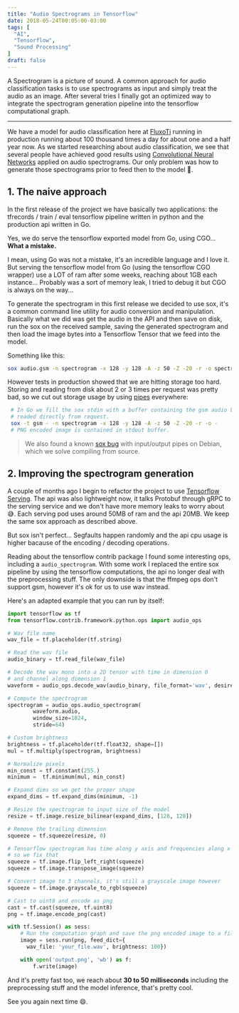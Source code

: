 ```yaml
---
title: "Audio Spectrograms in Tensorflow"
date: 2018-05-24T00:05:00-03:00
tags: [
  "AI",
  "Tensorflow",
  "Sound Processing"
]
draft: false
---
```


A Spectrogram is a picture of sound. A common approach for audio classification tasks is to use spectrograms as input and simply treat the audio as an image. After several tries I finally got an optimized way to integrate the spectrogram generation pipeline into the tensorflow computational graph.

<!--more-->

---

We have a model for audio classification here at [FluxoTi](http://fluxoti.com) running in production running about 100 thousand times a day for about one and a half year now. As we started researching about audio classification, we see that several people have achieved good results using [Convolutional Neural Networks](http://cs231n.github.io/convolutional-networks) applied on audio spectrograms. Our only problem was how to generate those spectrograms prior to feed then to the model 🤔.

## 1. The naive approach

In the first release of the project we have basically two applications: the tfrecords / train / eval tensorflow pipeline written in python and the production api written in Go.

Yes, we do serve the tensorflow exported model from Go, using CGO... **What a mistake.**

I mean, using Go was not a mistake, it's an incredible language and I love it. But serving the tensorflow model from Go (using the tensorflow CGO wrapper) use a LOT of ram after some weeks, reaching about 1GB each instance... Probably was a sort of memory leak, I tried to debug it but CGO is always on the way...

To generate the spectrogram in this first release we decided to use sox, it's a common command line utility for audio conversion and manipulation. Basically what we did was get the audio in the API and then save on disk, run the sox on the received sample, saving the generated spectrogram and then load the image bytes into a Tensorflow Tensor that we feed into the model.

Something like this:

```bash
sox audio.gsm -n spectrogram -x 128 -y 128 -A -z 50 -Z -20 -r -o spectrogram.png
```

However tests in production showed that we are hitting storage too hard. Storing and reading from disk about 2 or 3 times per request was pretty bad, so we cut out storage usage by using [pipes](http://www.linfo.org/pipes.html) everywhere:

```bash
 # In Go we fill the sox stdin with a buffer containing the gsm audio bytes
 # readed directly from request.
 sox -t gsm - -n spectrogram -x 128 -y 128 -A -z 50 -Z -20 -r -o -
 # PNG encoded image is contained in stdout buffer.
```

> We also found a known [sox bug](https://bugs.debian.org/cgi-bin/bugreport.cgi?bug=823417) with input/output pipes on Debian, which we solve compiling from source.

## 2. Improving the spectrogram generation

A couple of months ago I begin to refactor the project to use [Tensorflow Serving](https://www.tensorflow.org/serving/). The api was also lightweight now, it talks Protobuf through gRPC to the serving service and we don't have more memory leaks to worry about 😅. Each serving pod uses around 50MB of ram and the api 20MB. We keep the same sox approach as described above.

But sox isn't perfect... Segfaults happen randomly and the api cpu usage is higher bacause of the encoding / decoding operations.

Reading about the tensorflow contrib package I found some interesting ops, including a `audio_spectrogram`. With some work I replaced the entire sox pipeline by using the tensorflow computations, the api no longer deal with the preprocessing stuff. The only downside is that the ffmpeg ops don't support gsm, however it's ok for us to use wav instead.

Here's an adapted example that you can run by itself:

```python
import tensorflow as tf
from tensorflow.contrib.framework.python.ops import audio_ops

# Wav file name
wav_file = tf.placeholder(tf.string)

# Read the wav file
audio_binary = tf.read_file(wav_file)

# Decode the wav mono into a 2D tensor with time in dimension 0
# and channel along dimension 1
waveform = audio_ops.decode_wav(audio_binary, file_format='wav', desired_channels=1)

# Compute the spectrogram
spectrogram = audio_ops.audio_spectrogram(
        waveform.audio,
        window_size=1024,
        stride=64)

# Custom brightness
brightness = tf.placeholder(tf.float32, shape=[])
mul = tf.multiply(spectrogram, brightness)

# Normalize pixels
min_const = tf.constant(255.)
minimum =  tf.minimum(mul, min_const)

# Expand dims so we get the proper shape
expand_dims = tf.expand_dims(minimum, -1)

# Resize the spectrogram to input size of the model
resize = tf.image.resize_bilinear(expand_dims, [128, 128])

# Remove the trailing dimension
squeeze = tf.squeeze(resize, 0)

# Tensorflow spectrogram has time along y axis and frequencies along x axis
# so we fix that
squeeze = tf.image.flip_left_right(squeeze)
squeeze = tf.image.transpose_image(squeeze)

# Convert image to 3 channels, it's still a grayscale image however
squeeze = tf.image.grayscale_to_rgb(squeeze)

# Cast to uint8 and encode as png
cast = tf.cast(squeeze, tf.uint8)
png = tf.image.encode_png(cast)

with tf.Session() as sess:
    # Run the computation graph and save the png encoded image to a file
    image = sess.run(png, feed_dict={
      wav_file: 'your_file.wav', brightness: 100})

    with open('output.png', 'wb') as f:
        f.write(image)
```

And it's pretty fast too, we reach about **30 to 50 milliseconds** including the preprocessing stuff and the model inference, that's pretty cool.

See you again next time 😄.
